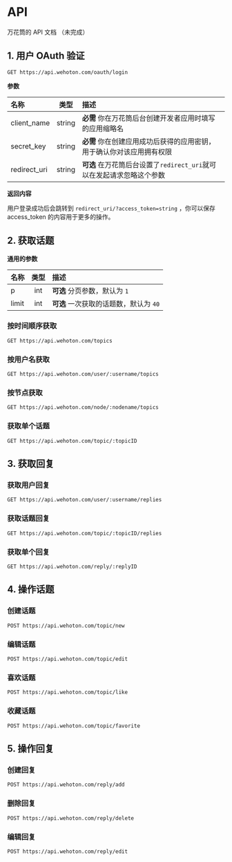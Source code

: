# API

万花筒的 API 文档 （未完成）

## 1. 用户 OAuth 验证

`GET https://api.wehoton.com/oauth/login`

**参数**

| 名称  | 类型  | 描述 |
| :---- |:-----:| :----|
| client_name| string |**必需** 你在万花筒后台创建开发者应用时填写的应用缩略名
| secret_key | string | **必需** 你在创建应用成功后获得的应用密钥，用于确认你对该应用拥有权限 |
| redirect_uri | string | **可选** 在万花筒后台设置了`redirect_uri`就可以在发起请求忽略这个参数|

**返回内容**

用户登录成功后会跳转到 `redirect_uri/?access_token=string` ，你可以保存 access_token 的内容用于更多的操作。

## 2. 获取话题

**通用的参数**

| 名称  | 类型  | 描述 |
| :---- |:-----:| :----|
| p | int | **可选** 分页参数，默认为 `1`|
| limit | int | **可选** 一次获取的话题数，默认为 `40` |


### 按时间顺序获取 

`GET https://api.wehoton.com/topics`

### 按用户名获取

`GET https://api.wehoton.com/user/:username/topics`

### 按节点获取

`GET https://api.wehoton.com/node/:nodename/topics`

### 获取单个话题

`GET https://api.wehoton.com/topic/:topicID`

## 3. 获取回复

### 获取用户回复

`GET https://api.wehoton.com/user/:username/replies`

### 获取话题回复

`GET https://api.wehoton.com/topic/:topicID/replies`

### 获取单个回复

`GET https://api.wehoton.com/reply/:replyID`

## 4. 操作话题

### 创建话题

`POST https://api.wehoton.com/topic/new`

### 编辑话题

`POST https://api.wehoton.com/topic/edit`

### 喜欢话题

`POST https://api.wehoton.com/topic/like`

### 收藏话题

`POST https://api.wehoton.com/topic/favorite`

## 5. 操作回复

### 创建回复

`POST https://api.wehoton.com/reply/add`

### 删除回复

`POST https://api.wehoton.com/reply/delete`

### 编辑回复

`POST https://api.wehoton.com/reply/edit`

